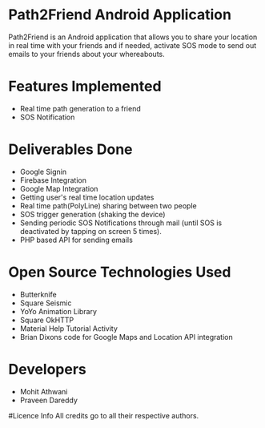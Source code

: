 # Path2Friend Android Application

Path2Friend is an Android application that allows you to share your location in real time with your friends and if needed, activate SOS mode to send out emails to your friends about your whereabouts.

# Features Implemented
* Real time path generation to a friend
* SOS Notification

# Deliverables Done

* Google Signin
* Firebase Integration
* Google Map Integration
* Getting user's real time location updates
* Real time path(PolyLine) sharing between two people
* SOS trigger generation (shaking the device)
* Sending periodic SOS Notifications through mail (until SOS is deactivated by tapping on screen 5 times).
* PHP based API for sending emails

# Open Source Technologies Used

* Butterknife
* Square Seismic
* YoYo Animation Library
* Square OkHTTP
* Material Help Tutorial Activity
* Brian Dixons code for Google Maps and Location API integration

# Developers

* Mohit Athwani
* Praveen Dareddy

#Licence Info
All credits go to all their respective authors.







